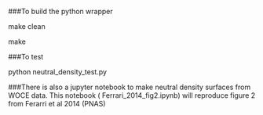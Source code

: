###To build the python wrapper

make clean

make

###To test

python neutral_density_test.py

###There is also a jupyter notebook to make neutral density surfaces from WOCE data. This notebook ( Ferrari_2014_fig2.ipynb) will reproduce figure 2 from Ferarri et al 2014 (PNAS)
 
